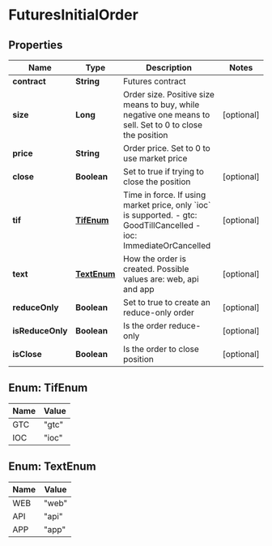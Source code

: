 
# FuturesInitialOrder

## Properties
Name | Type | Description | Notes
------------ | ------------- | ------------- | -------------
**contract** | **String** | Futures contract | 
**size** | **Long** | Order size. Positive size means to buy, while negative one means to sell. Set to 0 to close the position |  [optional]
**price** | **String** | Order price. Set to 0 to use market price | 
**close** | **Boolean** | Set to true if trying to close the position |  [optional]
**tif** | [**TifEnum**](#TifEnum) | Time in force. If using market price, only &#x60;ioc&#x60; is supported.  - gtc: GoodTillCancelled - ioc: ImmediateOrCancelled |  [optional]
**text** | [**TextEnum**](#TextEnum) | How the order is created. Possible values are: web, api and app |  [optional]
**reduceOnly** | **Boolean** | Set to true to create an reduce-only order |  [optional]
**isReduceOnly** | **Boolean** | Is the order reduce-only |  [optional]
**isClose** | **Boolean** | Is the order to close position |  [optional]


<a name="TifEnum"></a>
## Enum: TifEnum
Name | Value
---- | -----
GTC | &quot;gtc&quot;
IOC | &quot;ioc&quot;


<a name="TextEnum"></a>
## Enum: TextEnum
Name | Value
---- | -----
WEB | &quot;web&quot;
API | &quot;api&quot;
APP | &quot;app&quot;



